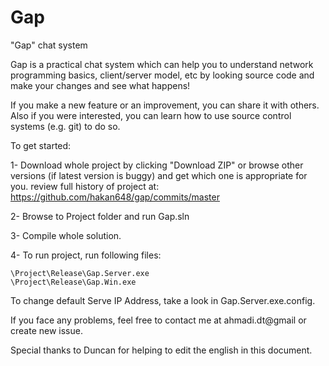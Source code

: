 Gap
===
"Gap" chat system

Gap is a practical chat system which can help you to understand
network programming basics, client/server model, etc
by looking source code and make your changes and see what happens!

If you make a new feature or an improvement, you can share it with
others. Also if you were interested, you can learn how to use
source control systems (e.g. git) to do so.

To get started:

1- Download whole project by clicking "Download ZIP"
	or browse other versions (if latest version is buggy) and get which one is appropriate for you.
	review full history of project at:
	https://github.com/hakan648/gap/commits/master
	
2- Browse to Project folder and run Gap.sln

3- Compile whole solution.

4- To run project, run following files:
	
	\Project\Release\Gap.Server.exe
	\Project\Release\Gap.Win.exe

To change default Serve IP Address, take a look in Gap.Server.exe.config.


If you face any problems, feel free to contact me at ahmadi.dt@gmail
or create new issue.

Special thanks to Duncan for helping to edit the english in this document.